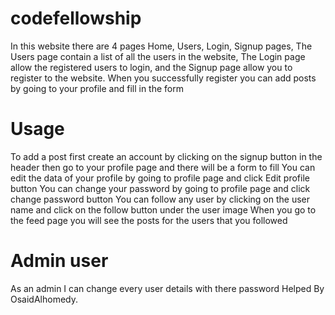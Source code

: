 # codefellowship

In this website there are 4 pages Home, Users, Login, Signup pages, The Users page contain a list of all the users in the website, The Login page allow the registered users to login, and the Signup page allow you to register to the website. When you successfully register you can add posts by going to your profile and fill in the form

# Usage
To add a post first create an account by clicking on the signup button in the header
then go to your profile page and there will be a form to fill
You can edit the data of your profile by going to profile page and click Edit profile button
You can change your password by going to profile page and click change password button
You can follow any user by clicking on the user name and click on the follow button under the user image
When you go to the feed page you will see the posts for the users that you followed
# Admin user
As an admin I can change every user details with there password
Helped By OsaidAlhomedy.

